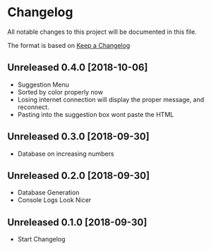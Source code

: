 # Changelog
All notable changes to this project will be documented in this file.

The format is based on [Keep a Changelog](https://keepachangelog.com/en/1.0.0/)

## Unreleased 0.4.0 [2018-10-06]
- Suggestion Menu
- Sorted by color properly now
- Losing internet connection will display the proper message, and reconnect.
- Pasting into the suggestion box wont paste the HTML

## Unreleased 0.3.0 [2018-09-30]
- Database on increasing numbers

## Unreleased 0.2.0 [2018-09-30]
- Database Generation
- Console Logs Look Nicer

## Unreleased 0.1.0 [2018-09-30]
- Start Changelog